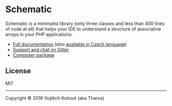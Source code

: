 # Schematic

Schematic is a minimalist library (only three classes and less than 400 lines of code at all) that helps your IDE to understand a structure of associative arrays in your PHP applications.

- [Full documentation](https://github.com/Tharos/Schematic/blob/master/docs/index.md) (also [available in Czech language](https://github.com/Tharos/Schematic/blob/master/docs/index-cs.md))
- [Support and chat on Gitter](https://gitter.im/tharos-schematic/Lobby)
- [Composer package](https://packagist.org/packages/tharos/schematic)

## License

MIT

-----
Copyright © 2016 Vojtěch Kohout (aka Tharos)